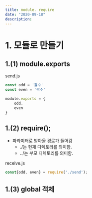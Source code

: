 ```yaml
---
title: module. require
date: "2020-09-18"
description: 
---
```

# 1. 모듈로 만들기

## 1.(1) module.exports

send.js
```js
const odd = '홀수'
const even = '짝수'

module.exports = {
    odd,
    even
}
```

## 1.(2) require();
- 파라미터로 받아올 경로가 들어감
    - ./는 현재 디렉토리를 의미함.
    - ../는 부모 디렉토리를 의미함.

receive.js
```js
const{odd, even} = require('./send');
```

## 1.(3) global 객체